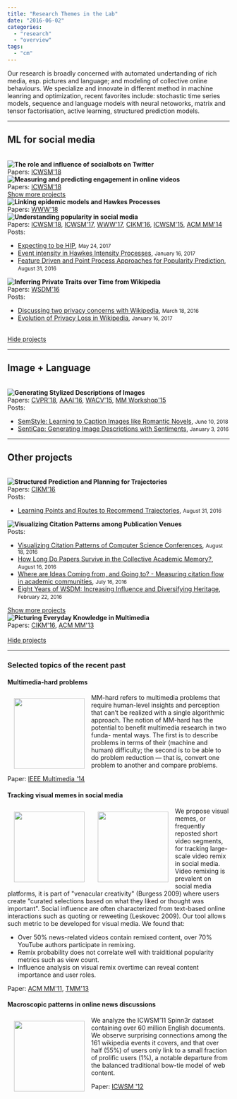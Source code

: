 ```yaml
---
title: "Research Themes in the Lab"
date: "2016-06-02"
categories:
  - "research"
  - "overview"
tags:
  - "cm"
---
```


Our research is broadly concerned with automated undertanding of rich media, esp. pictures and language; and modeling of collective online behaviours. We specialize and innovate in different method in machine leanring and optimization, recent favorites include: stochastic time series models, sequence and language models with neural netoworks, matrix and tensor factorisation, active learning, structured prediction models.

<!--more-->

----------
## ML for social media
<!--ML for social media part first row-->
</br>
<div class='row'>
  <div class='research-block col-md-6 margin-clear col-sm-12'>
    <div class='row changeToAbsolute margin-clear'>
      <div class='col-md-4'>
        <img style="float:left;" src="/img/proj_icons/social-bots.png">
      </div>
      <div class='col-md-7 research-content-text'>
        <strong>The role and influence of socialbots on Twitter</strong>
        </br>
        Papers: <a href='https://arxiv.org/pdf/1802.09808.pdf' target='_blank'>ICWSM'18</a>
      </div>
    </div>
  </div>
  <div class='research-block col-md-6 margin-clear col-sm-12'>
    <div class='row changeToAbsolute margin-clear'>
      <div class='col-md-4'>
        <img style="float:left;" src="/img/proj_icons/engagement.png">
      </div>
      <div class='col-md-7'>
      <strong> Measuring and predicting engagement in online videos</strong>
        </br>
        Papers: <a href='https://arxiv.org/pdf/1709.02541.pdf' target='_blank'>ICWSM'18</a>
      </div>
    </div>
  </div>
</div>
<!--ML for social media part show more button-->
<div class='row marginTop'>
  <div class='col-md-4'></div>
  <a style='width:30%;' class="btn hook1 in btn-secondary col-md-5 col-lg-3" data-toggle="collapse" href=".hook1" aria-expanded="false">
    Show more projects
  </a>
</div>
<!--ML for social media part second row-->
<div class='row collapse hook1'>
  <div class='research-block col-md-6 margin-clear col-sm-12'>
    <div class='row changeToAbsolute margin-clear'>
      <div class='col-md-4'>
        <img style="float:left;" src="/img/proj_icons/hawkesn.png">
      </div>
      <div class='col-md-7'>
        <strong>Linking epidemic models and Hawkes Processes</strong>
        </br>
        Papers: <a href='https://arxiv.org/pdf/1711.01679.pdf' target='_blank'>WWW'18</a>
      </div>
    </div>
  </div>
  <div class='research-block col-md-6 margin-clear col-sm-12'>
    <div class='row changeToAbsolute margin-clear'>
      <div class='col-md-4'>
        <img style="float:left;" src="/img/proj_icons/popularity.png">
      </div>
      <div class='col-md-7'>
      <strong> Understanding popularity in social media</strong>
        </br>
        Papers: <a href='https://arxiv.org/pdf/1804.02101.pdf' target='_blank'>ICWSM'18</a>, <a href='https://arxiv.org/pdf/1703.01012.pdf' target='_blank'>ICWSM'17</a>, <a href='https://arxiv.org/pdf/1602.06033.pdf' target='_blank'>WWW'17</a>, <a href='https://arxiv.org/pdf/1608.04862.pdf' target='_blank'>CIKM'16</a>, <a href='http://users.cecs.anu.edu.au/~xlx/papers/icwsm15-phase.pdf' target='_blank'>ICWSM'15</a>, <a href='http://users.cecs.anu.edu.au/~xlx/papers/acmmm14.pdf' target='_blank'>ACM MM'14</a>
        </br>
        <div class='showOnHover'>
          Posts:
          <ul>
            <li><a href='/post/expecting_to_be_HIP/'>Expecting to be HIP</a>, <small>May 24, 2017</small></li>
            <li><a href='/post/hawkes_instensity/'>Event intensity in Hawkes Intensity Processes</a>, <small>January 16, 2017</small></li>
            <li><a href='/post/fdhawkesforpopularity/'>Feature Driven and Point Process Approaches for Popularity Prediction</a>, <small>August 31, 2016</small></li>
          </ul>
        </div>
      </div>
    </div>
  </div>
</div>
<!--ML for social media part third row-->
<div class='row collapse hook1'>
  <div class='research-block col-md-6 margin-clear col-sm-12'>
    <div class='row changeToAbsolute margin-clear'>
      <div class='col-md-4'>
        <img style="float:left;" src="/img/wikiprivacy_trend.png">
      </div>
      <div class='col-md-7'>
        <strong>Inferring Private Traits over Time from Wikipedia</strong>
        </br>
        Papers: <a href='http://arxiv.org/pdf/1512.03523.pdf' target='_blank'>WSDM'16</a>
        </br>
        <div class='showOnHover'>
          Posts:
          <ul>
            <li><a href='/post/wikipedia-privacy-concerns/'>Discussing two privacy concerns with Wikipedia</a>, <small>March 18, 2016</small></li>
            <li><a href='/post/wikiprivacy'>Evolution of Privacy Loss in Wikipedia</a>, <small>January 16, 2017</small></li>
          </ul>
        </div>
      </div>
    </div>
  </div>
</div>
<!--ML for social media part hide projects button-->
</br>
<div class='row marginTop'>
  <div class='col-md-4'></div>
  <a style='width:20%;' class="btn btn-secondary hook1 collapse col-md-4 col-lg-3" data-toggle="collapse" href=".hook1" aria-expanded="false">
    Hide projects
  </a>
</div>

----------
## Image + Language
<!--MImage + Language part first row-->
</br>
<div class='row'>
  <div class='research-block col-md-6 margin-clear col-sm-12'>
    <div class='row changeToAbsolute margin-clear'>
      <div class='col-md-4'>
        <img style="float:left;" src="/img/3results.png">
      </div>
      <div class='col-md-7 research-content-text'>
        <strong>Generating Stylized Descriptions of Images</strong>
        </br>
        Papers: <a href='https://arxiv.org/pdf/1805.07030.pdf' target='_blank'>CVPR'18</a>, <a href='http://arxiv.org/pdf/1510.01431.pdf' target='_blank'>AAAI'16</a>, <a href='http://users.cecs.anu.edu.au/~xlx/papers/wacv2015.pdf' target='_blank'>WACV'15</a>, <a href='http://users.cecs.anu.edu.au/~u4534172/papers/ACM_MM15_naming.pdf' target='_blank'>MM Workshop'15</a>
        </br>
        <div class='showOnHover'>
          Posts:
          <ul>
            <li><a href='/post/semstyle'>SemStyle: Learning to Caption Images like Romantic Novels</a>, <small> June 10, 2018</small></li>
            <li><a href='post/senticap'>SentiCap: Generating Image Descriptions with Sentiments</a>, <small> January 3, 2016</small></li>
          </ul>
        </div>
      </div>
    </div>
  </div>
</div>

----------
## Other projects
<!--Other projects part first row-->
</br>
<div class='row'>
  <div class='research-block col-md-6 margin-clear col-sm-12'>
    <div class='row changeToAbsolute margin-clear'>
      <div class='col-md-4'>
        <img style="float:left;" src="/img/trajectory_problems.png">
      </div>
      <div class='col-md-7 research-content-text'>
        <strong>Structured Prediction and Planning for Trajectories</strong>
        </br>
        Papers: <a href='http://arxiv.org/pdf/1608.07051v1.pdf' target='_blank'>CIKM'16</a>
        </br>
        <div class='showOnHover'>
          Posts:
          <ul>
            <li><a href='/post/trajrec_cikm16/'>Learning Points and Routes to Recommend Trajectories</a>, <small>August 31, 2016</small></li>
          </ul>
        </div>
      </div>
    </div>
  </div>
  <div class='research-block col-md-6 margin-clear col-sm-12'>
    <div class='row changeToAbsolute margin-clear'>
      <div class='col-md-4'>
        <img style="float:left;" src="/img/NIPS_mini_graph.png">
      </div>
      <div class='col-md-7'>
      <strong>Visualizing Citation Patterns among Publication Venues</strong>
        </br>
        <div class='showOnHover'>
          Posts:
          <ul>
            <li><a href='/post/citation_vis'>Visualizing Citation Patterns of Computer Science Conferences</a>, <small>August 18, 2016</small></li>
            <li><a href='/post/citation_survival'>How Long Do Papers Survive in the Collective Academic Memory?</a>, <small>August 16, 2016</small></li>
            <li><a href='/post/citation_flow'>Where are Ideas Coming from, and Going to? - Measuring citation flow in academic communities</a>, <small>July 16, 2016</small></li>
            <li><a href='/post/citation_vis/'>Eight Years of WSDM: Increasing Influence and Diversifying Heritage</a>, <small>February 22, 2016</small></li>
          </ul>
        </div>
      </div>
    </div>
  </div>
</div>
<!--Other projects part show more button-->
<div class='row marginTop'>
  <div class='col-md-4'></div>
  <a style='width:30%;' class="btn hook3 in btn-secondary col-md-5 col-lg-3" data-toggle="collapse" href=".hook3" aria-expanded="false">
    Show more projects
  </a>
</div>
<!--Other projects part second row-->
<div class='row collapse hook3'>
  <div class='research-block col-md-6 margin-clear col-sm-12'>
    <div class='row changeToAbsolute margin-clear'>
      <div class='col-md-4'>
        <img style="float:left;" src="/img/tag-explore2.png">
      </div>
      <div class='col-md-7'>
        <strong>Picturing Everyday Knowledge in Multimedia</strong>
        </br>
        Papers: <a href='https://arxiv.org/pdf/1608.05921.pdf' target='_blank'>CIKM'16</a>, <a href='http://users.cecs.anu.edu.au/~xlx/papers/mm2013-xie.pdf' target='_blank'>ACM MM'13</a>
      </div>
    </div>
  </div>
</div>
<!--Other projects part hide projects button-->
</br>
<div class='row marginTop'>
  <div class='col-md-4'></div>
  <a style='width:20%;' class="btn btn-secondary hook3 collapse col-md-4 col-lg-3" data-toggle="collapse" href=".hook3" aria-expanded="false">
    Hide projects
  </a>
</div>


----------

### Selected topics of the recent past

#### Multimedia-hard problems
<img style="float:left;" src="/img/proj_icons/mmhard.png" width="160" hspace="15" vspace="10">

MM-hard refers to multimedia problems that require human-level insights and perception that can’t be realized with a single algorithmic approach. The notion of MM-hard has the potential to benefit multimedia research in two funda- mental ways. The first is to describe problems in terms of their (machine and human) difficulty; the second is to be able to do problem reduction — that is, convert one problem to another and compare problems.

Paper: [IEEE Multimedia '14](http://users.cecs.anu.edu.au/~xlx/papers/mmhard_2014.pdf)

#### Tracking visual memes in social media
<img style="float:left;" src="/img/proj_icons/youtube_example.png" width="160" hspace="15" vspace="10">
<img style="float:left;" src="/img/proj_icons/meme_influence.png" width="160" hspace="15" vspace="10">

We propose visual memes, or frequently reposted short video segments, for tracking large-scale video remix in social media. Video remixing is prevalent on social media platforms, it is part of "venacular creativity" (Burgess 2009) where users create "curated selections based on what they liked or thought was important". Social influence are often characterized from text-based online interactions such as quoting or reweeting (Leskovec 2009). Our tool allows such metric to be developed for visual media. We found that:

* Over 50% news-related videos contain remixed content, over 70% YouTube authors participate in remixing.
* Remix probability does not correlate well with traiditional popularity metrics such as view count.
* Influence analysis on visual remix overtime can reveal content importance and user roles.

Paper: [ACM MM'11](http://users.cecs.anu.edu.au/~xlx/papers/acmmm11-meme.pdf), [TMM'13](https://arxiv.org/pdf/1210.0623.pdf)

#### Macroscopic patterns in online news discussions
<img style="float:left;" src="/img/proj_icons/event_bowtie.png" width="160" hspace="15" vspace="10">

We analyze the ICWSM’11 Spinn3r dataset containing over 60 million English documents. We observe surprising connections among the 161 wikipedia events it covers, and that over half (55%) of users only link to a small fraction of prolific users (1%), a notable departure from the balanced traditional bow-tie model of web content.

Paper: [ICWSM '12](http://users.cecs.anu.edu.au/~xlx/papers/icwsm12-event.pdf)
